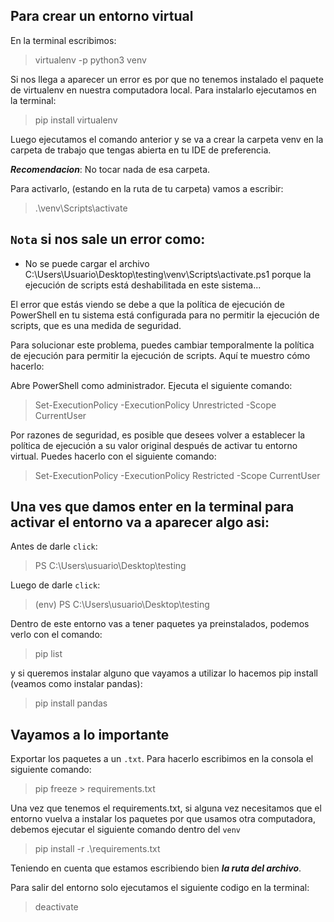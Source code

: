## Para crear un entorno virtual

En la terminal escribimos:
> virtualenv -p python3 venv

Si nos llega a aparecer un error es por que no tenemos instalado el paquete de virtualenv en nuestra computadora local. Para instalarlo ejecutamos en la terminal:

> pip install virtualenv

Luego ejecutamos el comando anterior y se va a crear la carpeta venv en la carpeta de trabajo que tengas abierta en tu IDE de preferencia.

**_Recomendacion_**: No tocar nada de esa carpeta.

Para activarlo, (estando en la ruta de tu carpeta) vamos a escribir:
> .\venv\Scripts\activate

## `Nota` si nos sale un error como:
+ No se puede cargar el archivo C:\Users\Usuario\Desktop\testing\venv\Scripts\activate.ps1 porque la ejecución de scripts está deshabilitada en este sistema...

El error que estás viendo se debe a que la política de ejecución de PowerShell en tu sistema está configurada para no permitir la ejecución de scripts, que es una medida de seguridad.

Para solucionar este problema, puedes cambiar temporalmente la política de ejecución para permitir la ejecución de scripts. Aquí te muestro cómo hacerlo:

Abre PowerShell como administrador.
Ejecuta el siguiente comando:

> Set-ExecutionPolicy -ExecutionPolicy Unrestricted -Scope CurrentUser


Por razones de seguridad, es posible que desees volver a establecer la política de ejecución a su valor original después de activar tu entorno virtual. Puedes hacerlo con el siguiente comando:
> Set-ExecutionPolicy -ExecutionPolicy Restricted -Scope CurrentUser


## Una ves que damos enter en la terminal para activar el entorno va a aparecer algo asi:

Antes de darle `click`:
> PS C:\Users\usuario\Desktop\testing

Luego de darle `click`:

> (env) PS C:\Users\usuario\Desktop\testing

Dentro de este entorno vas a tener paquetes ya preinstalados, podemos verlo con el comando:

> pip list

y si queremos instalar alguno que vayamos a utilizar lo hacemos pip install (veamos como instalar pandas): 
> pip install pandas

## Vayamos a lo importante

Exportar los paquetes a un `.txt`. Para hacerlo escribimos en la consola el siguiente comando:

> pip freeze > requirements.txt 

Una vez que tenemos el requirements.txt, si alguna vez necesitamos que el entorno vuelva a instalar los paquetes por que usamos otra computadora, debemos ejecutar el siguiente comando dentro del `venv`

> pip install -r .\requirements.txt

Teniendo en cuenta que estamos escribiendo bien ***la ruta del archivo***.

Para salir del entorno solo ejecutamos el siguiente codigo en la terminal:

> deactivate